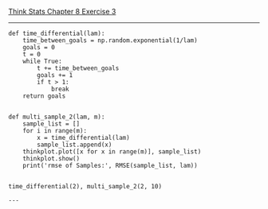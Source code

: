 [Think Stats Chapter 8 Exercise 3](http://greenteapress.com/thinkstats2/html/thinkstats2009.html#toc77)

---

```
def time_differential(lam):
    time_between_goals = np.random.exponential(1/lam)
    goals = 0
    t = 0
    while True:
        t += time_between_goals
        goals += 1
        if t > 1:
            break
    return goals
            

def multi_sample_2(lam, m):
    sample_list = []
    for i in range(m):
        x = time_differential(lam)
        sample_list.append(x)
    thinkplot.plot([x for x in range(m)], sample_list)
    thinkplot.show()
    print('rmse of Samples:', RMSE(sample_list, lam))
    
            
time_differential(2), multi_sample_2(2, 10)

---